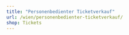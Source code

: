 ```yaml
---
title: "Personenbedienter Ticketverkauf"
url: /wien/personenbedienter-ticketverkauf/
shop: Tickets
---
```

